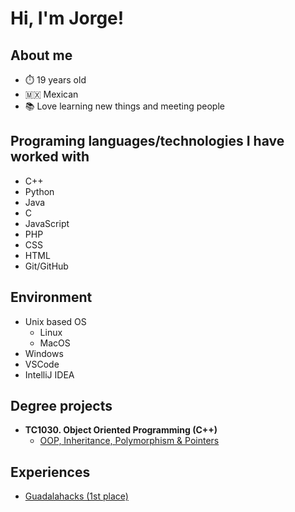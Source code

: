 <h1>Hi, I'm Jorge!</h1>

<h2>About me</h2>

- ⏱️ 19 years old
- 🇲🇽 Mexican
- 📚 Love learning new things and meeting people

<h2>Programing languages/technologies I have worked with</h2>

- C++
- Python
- Java
- C
- JavaScript
- PHP
- CSS
- HTML
- Git/GitHub

<h2>Environment</h2>

- Unix based OS
  - Linux
  - MacOS
- Windows
- VSCode
- IntelliJ IDEA

<h2>Degree projects</h2>

- <b>TC1030. Object Oriented Programming (C++)</b>
  - [OOP, Inheritance, Polymorphism & Pointers](https://github.com/JorgeECadena/TC1030.-ProblemSituation)

<h2>Experiences</h2>

- [Guadalahacks (1st place)](https://www.linkedin.com/posts/guadalahacks_muchas-felicidades-a-los-ganadores-del-premio-activity-7198503499242819585-g1hV?utm_source=share&utm_medium=member_desktop)
